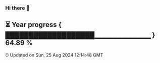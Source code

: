 ### Hi there 👋
⏳ Year progress { ███████████████████▁▁▁▁▁▁▁▁▁▁▁ } 64.89 %
---
⏰ Updated on Sun, 25 Aug 2024 12:14:48 GMT

